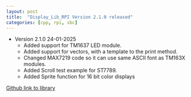 ```yaml
---
layout: post
title:  "Display_Lib_RPI Version 2.1.0 released"
categories: [cpp, rpi, sbc]
---
```


* Version 2.1.0 24-01-2025
	* Added support for TM1637 LED module.
	* Added support for vectors, with a template to the print method.
	* Changed MAX7219 code so it can use same ASCII font as TM163X modules.
	* Added Scroll test example for ST7789.
	* Added Sprite function for 16 bit color displays

[Github link to library](https://github.com/gavinlyonsrepo/Display_Lib_RPI)

